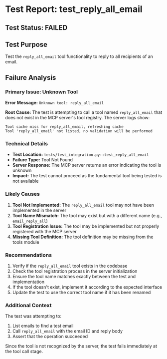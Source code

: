 # Test Report: test_reply_all_email

## Test Status: FAILED

## Test Purpose
Test the `reply_all_email` tool functionality to reply to all recipients of an email.

## Failure Analysis

### Primary Issue: Unknown Tool
**Error Message:** `Unknown tool: reply_all_email`

**Root Cause:** The test is attempting to call a tool named `reply_all_email` that does not exist in the MCP server's tool registry. The server logs show:
```
Tool cache miss for reply_all_email, refreshing cache
Tool 'reply_all_email' not listed, no validation will be performed
```

### Technical Details
- **Test Location:** `tests/test_integration.py::test_reply_all_email`
- **Failure Type:** Tool Not Found
- **Server Response:** The MCP server returns an error indicating the tool is unknown
- **Impact:** The test cannot proceed as the fundamental tool being tested is not available

### Likely Causes
1. **Tool Not Implemented:** The `reply_all_email` tool may not have been implemented in the server
2. **Tool Name Mismatch:** The tool may exist but with a different name (e.g., `email_reply_all`)
3. **Tool Registration Issue:** The tool may be implemented but not properly registered with the MCP server
4. **Missing Tool Definition:** The tool definition may be missing from the tools module

### Recommendations
1. Verify if the `reply_all_email` tool exists in the codebase
2. Check the tool registration process in the server initialization
3. Ensure the tool name matches exactly between the test and implementation
4. If the tool doesn't exist, implement it according to the expected interface
5. Update the test to use the correct tool name if it has been renamed

### Additional Context
The test was attempting to:
1. List emails to find a test email
2. Call `reply_all_email` with the email ID and reply body
3. Assert that the operation succeeded

Since the tool is not recognized by the server, the test fails immediately at the tool call stage.
